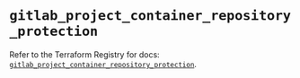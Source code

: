 # `gitlab_project_container_repository_protection`

Refer to the Terraform Registry for docs: [`gitlab_project_container_repository_protection`](https://registry.terraform.io/providers/gitlabhq/gitlab/18.4.1/docs/resources/project_container_repository_protection).
